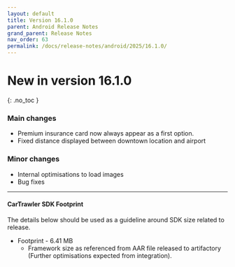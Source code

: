 ```yaml
---
layout: default
title: Version 16.1.0
parent: Android Release Notes
grand_parent: Release Notes
nav_order: 63
permalink: /docs/release-notes/android/2025/16.1.0/
---
```


# New in version 16.1.0

{: .no_toc }


### Main changes
- Premium insurance card now always appear as a first option.
- Fixed distance displayed between downtown location and airport

### Minor changes
- Internal optimisations to load images
- Bug fixes

---
#### CarTrawler SDK Footprint

The details below should be used as a guideline around SDK size related to release.
* Footprint - 6.41 MB
  * Framework size as referenced from AAR file released to artifactory (Further optimisations expected from integration).

